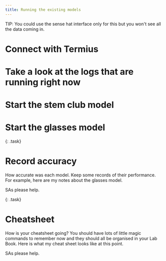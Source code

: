 ```yaml
---
title: Running the existing models
---
```


TIP: You could use the sense hat interface only for this but you won't see all the data coming in.

# Connect with Termius

# Take a look at the logs that are running right now

# Start the stem club model

# Start the glasses model

{: .task}
# Record accuracy
How accurate was each model.  Keep some records of their performance.  For example, here are my notes about the glasses model.

SAs please help.

{: .task}
# Cheatsheet
How is your cheatsheet going?  You should have lots of little magic commands to remember now and they should all be organised in your Lab Book.  Here is what my cheat sheet looks like at this point.

SAs please help.